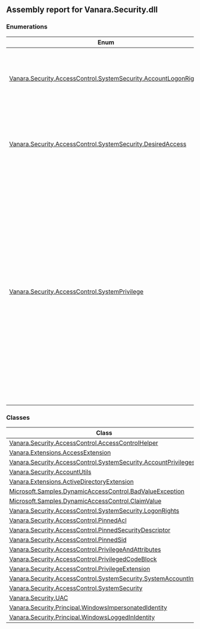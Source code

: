 ## Assembly report for Vanara.Security.dll
### Enumerations
Enum | Description | Values
---- | ---- | ----
[Vanara.Security.AccessControl.SystemSecurity.AccountLogonRights](https://github.com/dahall/Vanara/search?l=C%23&q=AccountLogonRights) |  | InteractiveLogon, NetworkLogon, BatchLogon, ServiceLogon, DenyInteractiveLogon, DenyNetworkLogon, DenyBatchLogon, DenyServiceLogon, RemoteInteractiveLogon, DenyRemoteInteractiveLogon
[Vanara.Security.AccessControl.SystemSecurity.DesiredAccess](https://github.com/dahall/Vanara/search?l=C%23&q=DesiredAccess) |  | ViewLocalInformation, ViewAuditInformation, GetPrivateInformation, TrustAdmin, CreateAccount, CreateSecret, SetDefaultQuotaLimits, SetAuditRequirements, AuditLogAdmin, ServerAdmin, LookupNames, AllAccess
[Vanara.Security.AccessControl.SystemPrivilege](https://github.com/dahall/Vanara/search?l=C%23&q=SystemPrivilege) |  | InteractiveLogon, NetworkLogon, BatchLogon, ServiceLogon, DenyInteractiveLogon, DenyNetworkLogon, DenyBatchLogon, DenyServiceLogon, RemoteInteractiveLogon, DenyRemoteInteractiveLogon, AssignPrimaryToken, Audit, Backup, ChangeNotify, CreateGlobal, CreatePageFile, CreatePermanent, CreateSymbolicLink, CreateToken, Debug, DelegateSessionUserImpersonate, EnableDelegation, Impersonate, IncreaseBasePriority, IncreaseQuota, IncreaseWorkingSet, LoadDriver, LockMemory, MachineAccount, ManageVolume, ProfileSingleProcess, Relabel, RemoteShutdown, Restore, Security, Shutdown, SyncAgent, SystemEnvironment, SystemProfile, SystemTime, TakeOwnership, TrustedComputerBase, TimeZone, TrustedCredentialManagerAccess, Undock, UnsolicitedInput
### Classes
Class | Description
---- | ----
[Vanara.Security.AccessControl.AccessControlHelper](https://github.com/dahall/Vanara/search?l=C%23&q=AccessControlHelper) | 
[Vanara.Extensions.AccessExtension](https://github.com/dahall/Vanara/search?l=C%23&q=AccessExtension) | 
[Vanara.Security.AccessControl.SystemSecurity.AccountPrivileges](https://github.com/dahall/Vanara/search?l=C%23&q=AccountPrivileges) | 
[Vanara.Security.AccountUtils](https://github.com/dahall/Vanara/search?l=C%23&q=AccountUtils) | 
[Vanara.Extensions.ActiveDirectoryExtension](https://github.com/dahall/Vanara/search?l=C%23&q=ActiveDirectoryExtension) | 
[Microsoft.Samples.DynamicAccessControl.BadValueException](https://github.com/dahall/Vanara/search?l=C%23&q=BadValueException) | 
[Microsoft.Samples.DynamicAccessControl.ClaimValue](https://github.com/dahall/Vanara/search?l=C%23&q=ClaimValue) | 
[Vanara.Security.AccessControl.SystemSecurity.LogonRights](https://github.com/dahall/Vanara/search?l=C%23&q=LogonRights) | 
[Vanara.Security.AccessControl.PinnedAcl](https://github.com/dahall/Vanara/search?l=C%23&q=PinnedAcl) | 
[Vanara.Security.AccessControl.PinnedSecurityDescriptor](https://github.com/dahall/Vanara/search?l=C%23&q=PinnedSecurityDescriptor) | 
[Vanara.Security.AccessControl.PinnedSid](https://github.com/dahall/Vanara/search?l=C%23&q=PinnedSid) | 
[Vanara.Security.AccessControl.PrivilegeAndAttributes](https://github.com/dahall/Vanara/search?l=C%23&q=PrivilegeAndAttributes) | 
[Vanara.Security.AccessControl.PrivilegedCodeBlock](https://github.com/dahall/Vanara/search?l=C%23&q=PrivilegedCodeBlock) | 
[Vanara.Security.AccessControl.PrivilegeExtension](https://github.com/dahall/Vanara/search?l=C%23&q=PrivilegeExtension) | 
[Vanara.Security.AccessControl.SystemSecurity.SystemAccountInfo](https://github.com/dahall/Vanara/search?l=C%23&q=SystemAccountInfo) | 
[Vanara.Security.AccessControl.SystemSecurity](https://github.com/dahall/Vanara/search?l=C%23&q=SystemSecurity) | 
[Vanara.Security.UAC](https://github.com/dahall/Vanara/search?l=C%23&q=UAC) | 
[Vanara.Security.Principal.WindowsImpersonatedIdentity](https://github.com/dahall/Vanara/search?l=C%23&q=WindowsImpersonatedIdentity) | 
[Vanara.Security.Principal.WindowsLoggedInIdentity](https://github.com/dahall/Vanara/search?l=C%23&q=WindowsLoggedInIdentity) | 
